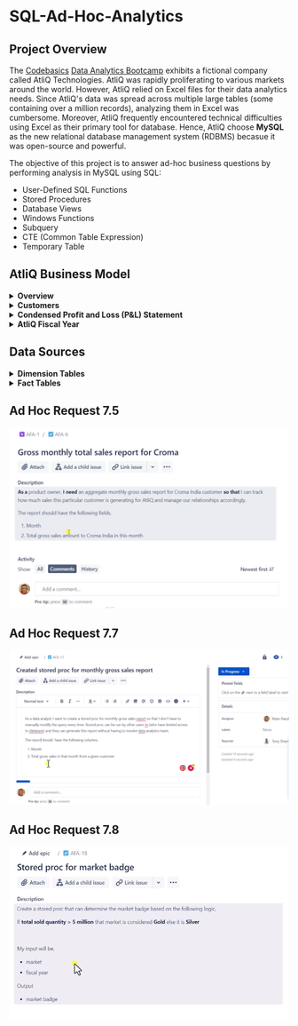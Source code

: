 # SQL-Ad-Hoc-Analytics

## Project Overview
The [Codebasics](https://codebasics.io/) [Data Analytics Bootcamp](https://codebasics.io/bootcamps/data-analytics-bootcamp-with-practical-job-assistance) exhibits a fictional company called AtliQ Technologies. AtliQ was rapidly proliferating to various markets around the world. However, AtliQ relied on Excel files for their data analytics needs. Since AtliQ's data was spread across multiple large tables (some containing over a million records), analyzing them in Excel was cumbersome. Moreover, AtliQ frequently encountered technical difficulties using Excel as their primary tool for database. Hence, AtliQ choose **MySQL** as the new relational database management system (RDBMS) becasue it was open-source and powerful.

The objective of this project is to answer ad-hoc business questions by performing analysis in MySQL using SQL:
* User-Defined SQL Functions
* Stored Procedures
* Database Views
* Windows Functions
* Subquery
* CTE (Common Table Expression)
* Temporary Table









## AtliQ Business Model

<details>
  <summary><b>Overview</b></summary>

### Overview
AtliQ manufactures computer hardware **products** (e.g., mouse, keyboard, printer, monitor) and then sells them to various **customers** which are stores such as Amazon and Best Buy. Hence, AtliQ's customers are in the form of <ins>store businesses</ins> (e.g., Amazon, Best Buy) and should not be confused with customers in the form of people (i.e., the people purchasing products from Amazon or Best Buy).
</details>

<details>
  <summary><b>Customers</b></summary>

### Customers
AtliQ's customers are categorized into two different **platforms**:
1. Brick & Motar
   * stores that have physical location(s)
2. E-Commerce
   * stores which only sell products online

AtliQ's customers are categorized into three different **channels**:
1. Retailer
   * Stores not owned by AtliQ (e.g. Amazon, Best Buy)
3. Direct
   * Stores owned by AtliQ. These are AltiQ Exclusive and AtliQ E-Store.
5. Distributor
   * Some markets have laws/regulations which only allow AtliQ to sell products to a distributor type customer within that market. AtliQ sells products to the distributor; the distributor then sells the products to various stores within that market.
</details>





<details>
  <summary><b>Condensed Profit and Loss (P&L) Statement</b></summary>

### Condensed Profit and Loss (P&L) Statement
This example of a simplified P&L statement should give a better understanding of AtliQ's business model. In this example, the P&L calculations and values are derived from one sales transaction of one product being sold to one customer.
| Line Item | Description | P & L Value Formula | P&L Value Calculation | P & L Value |
| :- | :- | :- | :- | -: |
| Gross Price |  The base price of a product | not applicable | `not applicable` | `$50.00` |
| Pre-Invoice Deduction | For every fiscal year, the sales team determines a<br>pre-invoice deduction percentage for each<br><ins>specific customer</ins>. The pre-invoice deduction<br>percentage is based on AtliQ's relationship and<br>experience with the customer. The pre-invoice<br>deduction is applied to the gross price of the<br>product before it is billed to the customer. In this<br>example, the customer receives a pre-invoice<br>deduction of 10% of gross price. | (Gross Price $) *<br> (Pre&nbsp;Invoice&nbsp;Deduction&nbsp;%) | `$50.00` *<br>`0.10` | `$5.00` |
| Net Invoice Sales | The amount of money that is billed to the<br>customer to obtain the product, after<br>pre invoice deductions are subtracted<br>from gross price. | (Gross Price $) -<br>(Pre&nbsp;Invoice Deduction $) | `$50.00` -<br>`$5.00` | `$45.00` |
| Post-Invoice Deudctions | For&nbsp;each&nbsp;calendar&nbsp;month,&nbsp;the&nbsp;sales&nbsp;team<br>determines&nbsp;a&nbsp;post-invoice&nbsp;deduction&nbsp;percentage<br>based&nbsp;on&nbsp;a&nbsp;<ins>specific&nbsp;customer&nbsp;and&nbsp;product</ins>.&nbsp;For<br>example,&nbsp;if&nbsp;AtliQ&nbsp;sells&nbsp;a&nbsp;product&nbsp;to&nbsp;a&nbsp;customer<br>and&nbsp;that&nbsp;customer&nbsp;agrees&nbsp;to&nbsp;display&nbsp;the&nbsp;product&nbsp;at<br>a&nbsp;prime&nbsp;location&nbsp;within&nbsp;the&nbsp;store&nbsp;during&nbsp;a<br>specific&nbsp;calendar&nbsp;month,&nbsp;AtliQ&nbsp;may&nbsp;pay&nbsp;that<br>customer&nbsp;a&nbsp;post-invoice&nbsp;deduction.&nbsp;AtliQ&nbsp;pays&nbsp;a<br>post-invoice&nbsp;deduction&nbsp;amount&nbsp;as&nbsp;a&nbsp;rebate&nbsp;to&nbsp;the<br>customer&nbsp;after&nbsp;net&nbsp;invoice&nbsp;sales.&nbsp;In&nbsp;this&nbsp;example,<br>the&nbsp;customer&nbsp;receives&nbsp;a&nbsp;post-invoice&nbsp;deduction&nbsp;of<br>20%&nbsp;of&nbsp;net&nbsp;invoice&nbsp;sales. | not applicable | `$45.00` *<br>`0.20` | `$9.00` |
| Net Sales | AtliQ's Revenue | (Net Invoice Sales $) -<br>(Post-Invoice Deudctions $) | `$45.00` -<br>`$9.00` | `$36.00` |
| Cost of Goods Sold (COGS $) | Expenses AtliQ incurs such as manufacturing<br>products, shipping products, and storing products<br>in warehouses. | (Manufacturing Cost $) +<br>(Freight Cost $) +<br>(Other COGS $) | `not applicable` | `$16.00` |
| Gross Margin | AtliQ's Profit after deducing COGS from Net Sales. | (Net Sales $) -<br>(COGS $) | `$36.00` -<br>`$16.00` | `$20.00` |
| Operational Expenses | Expenses AtliQ incurs from activities such as<br>advertising and promotions of products<br>performed by the marketing team. | (Ads & Promotions $) +<br>(Other&nbsp;Operational&nbsp;Expense&nbsp;$) | `not applicable` | `$15.00` |
| Net Profit | AtliQ's Profit after deducting operational expenses<br>from gross margin. | (Gross Margin $) -<br>(Operational Expenses $) | `$20.00` -<br>`$15.00` | `$5.00` |
</details>


<details>
  <summary><b>AtliQ Fiscal Year</b></summary>

### AtliQ Fiscal Year
AtliQ's fiscal year begins in September and ends in August the following year. The example below shows AtliQ's fiscal dates (for fiscal year 2021) compared to calendar dates.
| 	Calendar Month and Year	 | 	AtliQ Fiscal Year	 | 	AtliQ Fiscal Month Number | 	AtliQ Fiscal Quarter	 |
| 	-:	 | 	-:	 | 	-:	 | 	-:	 |
| 	September 2020	 | 	2021	 | 	1	 | 	Q1	 |
| 	October 2020	 | 	2021	 | 	2	 | 	Q1	 |
| 	November 2020	 | 	2021	 | 	3	 | 	Q1	 |
| 	December 2020	 | 	2021	 | 	4	 | 	Q2	 |
| 	January 2021	 | 	2021	 | 	5	 | 	Q2	 |
| 	February 2021	 | 	2021	 | 	6	 | 	Q2	 |
| 	March 2021	 | 	2021	 | 	7	 | 	Q3	 |
| 	April 2021	 | 	2021	 | 	8	 | 	Q3	 |
| 	May 2021	 | 	2021	 | 	9	 | 	Q3	 |
| 	June 2021	 | 	2021	 | 	10	 | 	Q4	 |
| 	July 2021	 | 	2021	 | 	11	 | 	Q4	 |
| 	August 2021	 | 	2021	 | 	12	 | 	Q4	 |
</details>





















## Data Sources



<details>
  <summary><b>Dimension Tables</b></summary>

### Dimension Tables
AtliQ's data engineers prepared various dimension tables and stored them in a MySQL database schema called `gdb0041`. Sample records from each table are provided below. For readability, primary key values for some tables have been converted to natural numbers.



**gdb0041.dim_customer**
| 	customer_code	 | 	customer	 | 	platform	 | 	channel	 | 	market	 | 	sub_zone	 | 	region	 |
| 	-:	 | 	:-	 | 	:-	 | 	:-	 | 	:-	 | 	:-	 | 	:-	 |
| 	1	 | 	Amazon	 | 	E-Commerce	 | 	Retailer	 | 	USA	 | 	NA	 | 	NA	 |
| 	2	 | 	Amazon	 | 	E-Commerce	 | 	Retailer	 | 	Japan	 | 	ROA	 | 	APAC	 |
| 	3	 | 	Staples	 | 	Brick & Mortar	 | 	Retailer	 | 	USA	 | 	NA	 | 	NA	 |
| 	4	 | 	Staples	 | 	Brick & Mortar	 | 	Retailer	 | 	Canada	 | 	NA	 | 	NA	 |
| 	5	 | 	AltiQ Exclusive	 | 	Brick & Mortar	 | 	Direct	 | 	South Korea	 | 	ROA	 | 	APAC	 |
| 	6	 | 	Atliq e Store	 | 	E-Commerce	 | 	Direct	 | 	Newzealand	 | 	ANZ	 | 	APAC	 |
| 	7	 | 	Neptune	 | 	Brick & Mortar	 | 	Distributor	 | 	China	 | 	ROA	 | 	APAC	 |


`customer_code` is a primary key field. 

**gdb0041.dim_product**
| 	product_code	 | 	division	 | 	segment	 | 	category	 | 	product	 | 	variant	 |
| 	-:	 | 	:-	 | 	:-	 | 	:-	 | 	:-	 | 	:-	 |
| 	1	 | 	P & A	 | 	Peripherals	 | 	Graphic Card	 | 	AQ Mforce Gen Y	 | 	Plus 1	 |
| 	2	 | 	P & A	 | 	Peripherals	 | 	Graphic Card	 | 	AQ Mforce Gen Y	 | 	Plus 2	 |
| 	3	 | 	P & A	 | 	Accessories	 | 	Mouse	 | 	AQ Master wired x1 Ms	 | 	Premium 1	 |
| 	4	 | 	P & A	 | 	Accessories	 | 	Mouse	 | 	AQ Master wired x1 Ms	 | 	Premium 2	 |
| 	5	 | 	PC	 | 	Notebook	 | 	Business Laptop	 | 	AQ BZ Compact	 | 	Standard Blue	 |
| 	6	 | 	PC	 | 	Notebook	 | 	Business Laptop	 | 	AQ BZ Compact	 | 	Standard Red	 |
| 	7	 | 	N & S	 | 	Networking	 | 	Wi fi extender	 | 	AQ Wi Power Dx1	 | 	Standard	 |
| 	8  | 	N & S	 | 	Networking	 | 	Wi fi extender	 | 	AQ Wi Power Dx2	 | 	Standard	 |
| 	9	 | 	N & S	 | 	Storage	 | 	External Solid State Drives	 | 	AQ Digit SSD	 | 	Premium	 |
|  10 | 	N & S	 | 	Storage	 | 	External&nbsp;Solid&nbsp;State&nbsp;Drives	 | 	AQ Neuer SSD	 | 	Premium	 |

`product_code` is a primary key field.
</details>



<details>
  <summary><b>Fact Tables</b></summary>

### Fact Tables
AtliQ's data engineers prepared various fact tables and stored them in a MySQL database schema called `gdb0041`. Sample records from each table are provided below.

**gdb0041.fact_forecast_monthly**
| 	date	 | 	fiscal_year	 | 	product_code	 | 	customer_code	 | 	forecast_quantity	 |
| 	-:	 | 	-:	 | 	-:	 | 	-:	 | 	-:	 |
| 	2018-09-01	 | 	2019	 | 	1	 | 	1	 | 	107	 |
| 	2018-09-01	 | 	2019	 | 	2	 | 	2	 | 	13	 |
| 	2018-10-01	 | 	2019	 | 	3	 | 	4	 | 	63	 |
| 	2018-10-01	 | 	2019	 | 	4	 | 	4	 | 	81	 |
| 	2018-11-01	 | 	2019	 | 	5	 | 	5	 | 	186	 |
| 	2018-11-01	 | 	2019	 | 	6	 | 	2	 | 	19	 |
| 	2018-12-01	 | 	2019	 | 	7	 | 	3	 | 	91	 |
| 	2018-12-01	 | 	2019	 | 	8	 | 	6	 | 	121	 |
| 	2019-01-01	 | 	2019	 | 	9	 | 	7	 | 	106	 |
| 	2019-01-01	 | 	2019	 | 	10	 | 	3	 | 	90	 |


Notes:
* This table contains data on the predicted quantity of a product required for a specific customer, on a monthly level.
* The columns `date`, `product_code`, and `customer_code` make up a **composite primary key**.


**gdb0041.fact_sales_monthly**
| 	date	 | 	fiscal_year	 | 	product_code	 | 	customer_code	 | 	sold_quantity	 |
| 	-:	 | 	-:	 | 	-:	 | 	-:	 | 	-:	 |
| 	2018-09-01	 | 	2019	 | 	1	 | 	1	 | 	70	 |
| 	2018-09-01	 | 	2019	 | 	2	 | 	2	 | 	152	 |
| 	2018-10-01	 | 	2019	 | 	3	 | 	4	 | 	129	 |
| 	2018-10-01	 | 	2019	 | 	4	 | 	4	 | 	60	 |
| 	2018-11-01	 | 	2019	 | 	5	 | 	5	 | 	164	 |
| 	2018-11-01	 | 	2019	 | 	6	 | 	2	 | 	158	 |
| 	2018-12-01	 | 	2019	 | 	7	 | 	3	 | 	163	 |
| 	2018-12-01	 | 	2019	 | 	8	 | 	6	 | 	66	 |
| 	2019-01-01	 | 	2019	 | 	9	 | 	7	 | 	140	 |
| 	2019-01-01	 | 	2019	 | 	10	 | 	3	 | 	61	 |


Notes:
* This table contains data on the actual sold quantity of a product for a specific customer, on a monthly level.
* The columns `date`, `product_code`, and `customer_code` make up a **composite primary key**.


**gdb0041.fact_freight_cost**
| 	market	 | 	fiscal_year	 | 	freight_pct	 | 	other_cost_pct	 |
| 	:-	 | 	-:	 | 	-:	 | 	-:	 |
| 	Australia	 | 	2018	 | 	0.0188	 | 	0.005	 |
| 	Australia	 | 	2019	 | 	0.0304	 | 	0.0048	 |
| 	Australia	 | 	2020	 | 	0.0254	 | 	0.0043	 |
| 	Australia	 | 	2021	 | 	0.0254	 | 	0.0043	 |
| 	Australia	 | 	2022	 | 	0.0254	 | 	0.0043	 |
| 	Bangladesh	 | 	2018	 | 	0.0219	 | 	0.0058	 |
| 	Bangladesh	 | 	2019	 | 	0.0249	 | 	0.0053	 |
| 	Bangladesh	 | 	2020	 | 	0.0258	 | 	0.0035	 |
| 	Bangladesh	 | 	2021	 | 	0.0258	 | 	0.0035	 |
| 	Bangladesh	 | 	2022	 | 	0.0258	 | 	0.0035	 |

Notes:
* Freight cost is one component of COGS. This table contains data at a fiscal year level on freight cost (as a percentage of net sales) for each specific market.
* The columns `market` and `fiscal_year` make up a **composite primary key**.


**gdb0041.fact_gross_price**
| 	product_code	 | 	fiscal_year	 | 	gross_price	 |
| 	-:	 | 	-:	 | 	-:	 |
| 	1	 | 	2018	 | 	19.363	 |
| 	1	 | 	2019	 | 	19.3442	 |
| 	1	 | 	2020	 | 	22.1317	 |
| 	1	 | 	2021	 | 	21.7795	 |
| 	1	 | 	2022	 | 	23.992	 |
| 	2	 | 	2018	 | 	19.5743	 |
| 	2	 | 	2019	 | 	18.5072	 |
| 	2	 | 	2020	 | 	20.7734	 |
| 	2	 | 	2021	 | 	22.9729	 |
| 	2	 | 	2022	 | 	23.6298	 |

Notes:
* Gross price is the base price of a product. This table contains data on the gross price of each specific product on a fiscal year level. 
* The columns `product_code` and `fiscal_year` make up a **composite primary key**.


**gdb0041.fact_manufacturing_cost**
| 	product_code	 | 	cost_year	 | 	manufacturing_cost	 |
| 	-:	 | 	-:	 | 	-:	 |
| 	1	 | 	2018	 | 	5.9469	 |
| 	1	 | 	2019	 | 	5.5306	 |
| 	1	 | 	2020	 | 	6.3264	 |
| 	1	 | 	2021	 | 	6.59	 |
| 	1	 | 	2022	 | 	7.1831	 |
| 	2	 | 	2018	 | 	5.8958	 |
| 	2	 | 	2019	 | 	5.4242	 |
| 	2	 | 	2020	 | 	6.4789	 |
| 	2	 | 	2021	 | 	6.8199	 |
| 	2	 | 	2022	 | 	7.3655	 |


Notes:
* Manufacturing cost is one component of COGS. This table contains data at a fiscal year level on manufacturing cost ($) for one unit quantity of each specific product.
* The columns `product_code` and `cost_year` make up a **composite primary key**.



**gdb0041.fact_post_invoice_deductions**
| 	customer_code	 | 	product_code	 | 	date	 | 	discounts_pct	 | 	other_deductions_pct	 |
| 	-:	 | 	-:	 | 	-:	 | 	-:	 | 	-:	 |
| 	1	 | 	1	 | 	2021-09-01	 | 	0.243105105	 | 	0.064459945	 |
| 	1	 | 	2	 | 	2021-10-01	 | 	0.318823445	 | 	0.091317288	 |
| 	1	 | 	3	 | 	2021-09-01	 | 	0.277440802	 | 	0.064933693	 |
| 	1	 | 	4	 | 	2021-10-01	 | 	0.318786084	 | 	0.092226504	 |
| 	2	 | 	1	 | 	2021-09-01	 | 	0.309472563	 | 	0.075799178	 |
| 	2	 | 	2	 | 	2021-10-01	 | 	0.262301248	 | 	0.09568491	 |
| 	2	 | 	3	 | 	2021-09-01	 | 	0.227948668	 | 	0.094501586	 |
| 	2	 | 	4	 | 	2021-10-01	 | 	0.228410097	 | 	0.074617767	 |

Notes:
* This table contains data on post invoice deductions (as a percentage of net invoice sales) of a product for a specific customer, on a monthly level.
* The columns `customer_code`, `product_code` and `date` make up a **composite primary key**.


**gdb0041.fact_pre_invoice_deductions**
| 	customer_code	 | 	fiscal_year	 | 	pre_invoice_discount_pct	 |
| 	-:	 | 	-:	 | 	-:	 |
| 	1	 | 	2018	 | 	0.082442198	 |
| 	1	 | 	2019	 | 	0.077658613	 |
| 	1	 | 	2020	 | 	0.073457811	 |
| 	1	 | 	2021	 | 	0.070269476	 |
| 	1	 | 	2022	 | 	0.10567783	 |
| 	2	 | 	2018	 | 	0.295567708	 |
| 	2	 | 	2019	 | 	0.257654803	 |
| 	2	 | 	2020	 | 	0.225480979	 |
| 	2	 | 	2021	 | 	0.206107124	 |
| 	2	 | 	2022	 | 	0.29309271	 |

Notes:
* This table contains data on pre invoice deductions (as a percentage of gross price) for each specific customer, on a fiscal year level.
* The columns `customer_code`, and `fiscal_year` make up a **composite primary key**.
</details>







## Ad Hoc Request 7.5
![image alt](https://github.com/mike-li8/SQL-Ad-Hoc-Analytics/blob/main/Ad%20Hoc%20Requests%20on%20Kanban/7.5_Request.PNG?raw=true)



## Ad Hoc Request 7.7
![image alt](https://github.com/mike-li8/SQL-Ad-Hoc-Analytics/blob/main/Ad%20Hoc%20Requests%20on%20Kanban/7.7_Request.PNG?raw=true)


## Ad Hoc Request 7.8
![image alt](https://github.com/mike-li8/SQL-Ad-Hoc-Analytics/blob/main/Ad%20Hoc%20Requests%20on%20Kanban/7.8_Request.PNG?raw=true)






